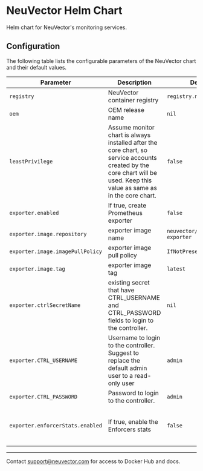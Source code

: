 # NeuVector Helm Chart

Helm chart for NeuVector's monitoring services.

## Configuration

The following table lists the configurable parameters of the NeuVector chart and their default values.

Parameter | Description | Default | Notes
--------- | ----------- | ------- | -----
`registry` | NeuVector container registry | `registry.neuvector.com` |
`oem` | OEM release name | `nil` |
`leastPrivilege` | Assume monitor chart is always installed after the core chart, so service accounts created by the core chart will be used. Keep this value as same as in the core chart. | `false` |
`exporter.enabled` | If true, create Prometheus exporter | `false` |
`exporter.image.repository` | exporter image name | `neuvector/prometheus-exporter` |
`exporter.image.imagePullPolicy` | exporter image pull policy | `IfNotPresent` |
`exporter.image.tag` | exporter image tag | `latest` |
`exporter.ctrlSecretName` | existing secret that have CTRL_USERNAME and CTRL_PASSWORD fields to login to the controller.  | `nil` | if parameter exists then `exporter.CTRL_USERNAME` & `exporter.CTRL_PASSWORD` will be skipped
`exporter.CTRL_USERNAME` | Username to login to the controller. Suggest to replace the default admin user to a read-only user | `admin` |
`exporter.CTRL_PASSWORD` | Password to login to the controller. | `admin` |
`exporter.enforcerStats.enabled` | If true, enable the Enforcers stats | `false` | For the performance reason, by default the exporter does NOT pull CPU/memory usage from enforcers.
---
Contact <support@neuvector.com> for access to Docker Hub and docs.

